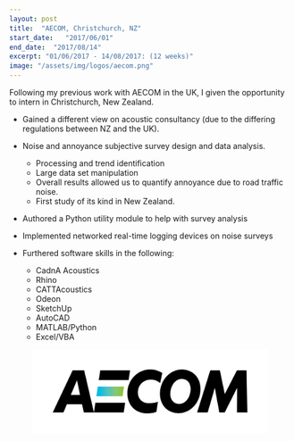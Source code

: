 ```yaml
---
layout: post
title:  "AECOM, Christchurch, NZ"
start_date:   "2017/06/01"
end_date:  "2017/08/14"
excerpt: "01/06/2017 - 14/08/2017: (12 weeks)"
image: "/assets/img/logos/aecom.png"
---
```


Following my previous work with AECOM in the UK, I given the opportunity to intern in Christchurch, New Zealand.

* Gained a different view on acoustic consultancy (due to the differing regulations between NZ and the UK).
* Noise and annoyance subjective survey design and data analysis.
   * Processing and trend identification
   * Large data set manipulation
   * Overall results allowed us to quantify annoyance due to road traffic noise.
   * First study of its kind in New Zealand.

* Authored a Python utility module to help with survey analysis
* Implemented networked real-time logging devices on noise surveys

* Furthered software skills in the following:
   * CadnA Acoustics
   * Rhino
   * CATTAcoustics
   * Odeon
   * SketchUp
   * AutoCAD
   * MATLAB/Python
   * Excel/VBA

<figure>
	<a href="/assets/img/logos/aecom.png"><img src="/assets/img/logos/aecom.png"></a>
</figure>